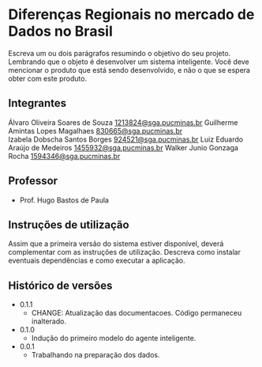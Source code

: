 # Diferenças Regionais no mercado de Dados no Brasil

Escreva um ou dois parágrafos resumindo o objetivo do seu projeto. Lembrando que o objeto é desenvolver um sistema inteligente. Você deve mencionar o produto que está sendo desenvolvido, e não o que se espera obter com este produto.

## Integrantes

Álvaro Oliveira Soares de Souza 1213824@sga.pucminas.br
Guilherme Amintas Lopes Magalhaes 830665@sga.pucminas.br	
Izabela Dobscha Santos Borges 924521@sga.pucminas.br
Luiz Eduardo Araújo de Medeiros 1455932@sga.pucminas.br
Walker Junio Gonzaga Rocha 	1594346@sga.pucminas.br

## Professor

*  Prof. Hugo Bastos de Paula

## Instruções de utilização

Assim que a primeira versão do sistema estiver disponível, deverá complementar com as instruções de utilização. Descreva como instalar eventuais dependências e como executar a aplicação.

## Histórico de versões

* 0.1.1
    * CHANGE: Atualização das documentacoes. Código permaneceu inalterado.
* 0.1.0
    * Indução do primeiro modelo do agente inteligente.
* 0.0.1
    * Trabalhando na preparação dos dados.

